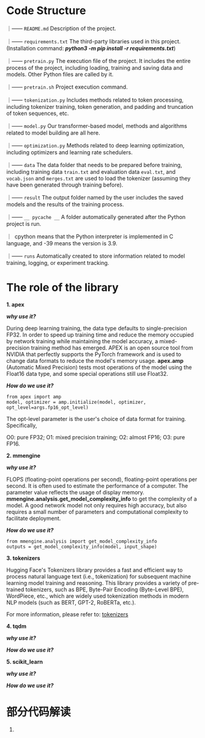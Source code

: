 # Code Structure

｜—— `README.md`  Description of the project.

｜—— `requirements.txt`  The third-party libraries used in this project. (Installation command: ***python3 -m pip install -r requirements.txt***)

｜—— `pretrain.py`  The execution file of the project. It includes the entire process of the project, including loading, training and saving data and models. Other Python files are called by it.

｜—— `pretrain.sh` Project execution command.

｜—— `tokenization.py` Includes methods related to token processing, including tokenizer training, token generation, and padding and truncation of token sequences, etc.

｜—— `model.py` Our transformer-based model, methods and algorithms related to model building are all here.

｜—— `optimization.py` Methods related to deep learning optimization, including optimizers and learning rate schedulers.

｜—— `data` The data folder that needs to be prepared before training, including training data `train.txt` and evaluation data `eval.txt`, and `vocab.json` and `merges.txt` are used to load the tokenizer (assuming they have been generated through training before).

｜—— `result`  The output folder named by the user includes the saved models and the results of the training process.

｜—— `__ pycache __`   A folder automatically generated after the Python project is run. 

｜   cpython means that the Python interpreter is implemented in C language, and -39 means the version is 3.9.     

｜—— `runs`  Automatically created to store information related to model training, logging, or experiment tracking.

# The role of the library

**1. apex**

***why use it?***    

During deep learning training, the data type defaults to single-precision FP32. In order to speed up training time and reduce the memory occupied by network training while maintaining the model accuracy, a mixed-precision training method has emerged. APEX is an open source tool from NVIDIA that perfectly supports the PyTorch framework and is used to change data formats to reduce the model's memory usage. **apex.amp** (Automatic Mixed Precision) tests most operations of the model using the Float16 data type, and some special operations still use Float32.

***How do we use it?***

```
from apex import amp
model, optimizer = amp.initialize(model, optimizer, opt_level=args.fp16_opt_level)
```
The opt-level parameter is the user's choice of data format for training. Specifically, 

O0: pure FP32; O1: mixed precision training; O2: almost FP16; O3: pure FP16.

**2. mmengine**

***why use it?*** 

FLOPS (floating-point operations per second), floating-point operations per second. It is often used to estimate the performance of a computer. The parameter value reflects the usage of display memory. **mmengine.analysis.get_model_complexity_info** to get the complexity of a model.
A good network model not only requires high accuracy, but also requires a small number of parameters and computational complexity to facilitate deployment.

***How do we use it?***
```
from mmengine.analysis import get_model_complexity_info
outputs = get_model_complexity_info(model, input_shape)
```

**3. tokenizers**

Hugging Face's Tokenizers library provides a fast and efficient way to process natural language text (i.e., tokenization) for subsequent machine learning model training and reasoning. This library provides a variety of pre-trained tokenizers, such as BPE, Byte-Pair Encoding (Byte-Level BPE), WordPiece, etc., which are widely used tokenization methods in modern NLP models (such as BERT, GPT-2, RoBERTa, etc.).

For more information, please refer to: [tokenizers](https://huggingface.co/docs/tokenizers/v0.13.4.rc2/en/index)


**4. tqdm**

***why use it?*** 

***How do we use it?***

**5. scikit_learn**

***why use it?*** 

***How do we use it?***











# 部分代码解读
1. 


